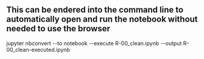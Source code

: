 ## This can be endered into the command line to automatically open and run the notebook without needed to use the browser


jupyter nbconvert --to notebook --execute R-00_clean.ipynb --output R-00_clean-executed.ipynb
